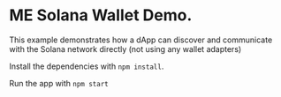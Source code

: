 # ME Solana Wallet Demo.

This example demonstrates how a dApp can discover and communicate with the Solana network directly (not using any wallet adapters)

Install the dependencies with `npm install`.

Run the app with `npm start`



